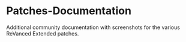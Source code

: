 # Patches-Documentation
Additional community documentation with screenshots for the various ReVanced Extended patches.
